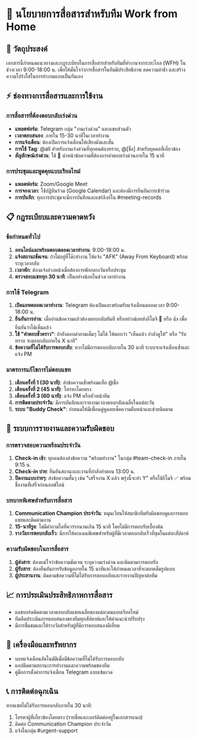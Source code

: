 # 📱 นโยบายการสื่อสารสำหรับทีม Work from Home

## 🎯 วัตถุประสงค์
เอกสารนี้กำหนดแนวทางและกฎระเบียบในการสื่อสารสำหรับทีมที่ทำงานจากระยะไกล (WFH) ในช่วงเวลา 9:00-18:00 น. เพื่อให้มั่นใจว่าการสื่อสารในทีมมีประสิทธิภาพ ลดความล่าช้า และสร้างความโปร่งใสในการทำงานแบบเป็นกันเอง

## ⚡ ช่องทางการสื่อสารและการใช้งาน

### การสื่อสารที่ต้องตอบกลับเร่งด่วน
- **แพลตฟอร์ม**: Telegram กลุ่ม "งานเร่งด่วน" และแชทส่วนตัว
- **เวลาตอบสนอง**: ภายใน 15-30 นาทีในเวลาทำงาน
- **การแจ้งเตือน**: ต้องเปิดการแจ้งเตือนให้เสียงดังและสั่น
- **การใช้ Tag**: @all สำหรับงานเร่งด่วนที่ทุกคนต้องทราบ, @[ชื่อ] สำหรับบุคคลที่เกี่ยวข้อง
- **สัญลักษณ์เร่งด่วน**: ใช้ 🔴 นำหน้าข้อความที่ต้องการคำตอบเร่งด่วนภายใน 15 นาที


### การประชุมและพูดคุยแบบเรียลไทม์
- **แพลตฟอร์ม**: Zoom/Google Meet
- **การจองเวลา**: ใช้ปฏิทินร่วม (Google Calendar) และต้องมีการยืนยันการเข้าร่วม
- **การบันทึก**: ทุกการประชุมจะมีการบันทึกและแชร์ลิงก์ใน #meeting-records

## 📋 กฎระเบียบและความคาดหวัง

### ข้อกำหนดทั่วไป
1. **ออนไลน์และพร้อมตอบตลอดเวลาทำงาน**: 9:00-18:00 น.
2. **แจ้งสถานะชัดเจน**: ถ้าไม่อยู่ที่โต๊ะทำงาน ให้แจ้ง "AFK" (Away From Keyboard) พร้อมระบุเวลากลับ
3. **เวลาพัก**: ต้องแจ้งล่วงหน้าเมื่อต้องการพักกลางวันหรือประชุม
4. **ตรวจสอบแชททุก 30 นาที**: เป็นอย่างน้อยในช่วงเวลาทำงาน

### การใช้ Telegram
1. **เปิดแอพตลอดเวลาทำงาน**: Telegram ต้องเปิดและพร้อมรับแจ้งเตือนตลอดเวลา 9:00-18:00 น.
2. **ยืนยันการอ่าน**: เมื่ออ่านข้อความแล้วต้องตอบกลับทันที หรืออย่างน้อยส่งอิโมจิ 👀 หรือ 👍 เพื่อยืนยันว่าได้เห็นแล้ว
3. **ใช้ "คำตอบชั่วคราว"**: ถ้ายังตอบคำถามเต็มๆ ไม่ได้ ให้ตอบว่า "เห็นแล้ว กำลังดูให้" หรือ "รับทราบ จะตอบกลับภายใน X นาที"
4. **ข้อความที่ไม่ได้รับการตอบกลับ**: หากไม่มีการตอบกลับภายใน 30 นาที ระบบจะแจ้งเตือนซ้ำและแจ้ง PM

### มาตรการแก้ไขการไม่ตอบแชท
1. **เตือนครั้งที่ 1 (30 นาที)**: ส่งข้อความซ้ำพร้อมแท็ก @ชื่อ 
2. **เตือนครั้งที่ 2 (45 นาที)**: โทรหาโดยตรง
3. **เตือนครั้งที่ 3 (60 นาที)**: แจ้ง PM หรือหัวหน้าทีม
4. **การติดตามประจำวัน**: มีการบันทึกและรายงานเวลาตอบกลับเฉลี่ยในแต่ละวัน
5. **ระบบ "Buddy Check"**: กำหนดให้มีเพื่อนคู่หูคอยเช็คความคืบหน้าและช่วยติดตาม

## 🔄 ระบบการรายงานและความรับผิดชอบ

### การตรวจสอบความพร้อมประจำวัน
1. **Check-in เช้า**: ทุกคนต้องส่งข้อความ "พร้อมทำงาน" ในกลุ่ม #team-check-in ภายใน 9:15 น.
2. **Check-in บ่าย**: ยืนยันสถานะและงานที่กำลังทำตอน 13:00 น.
3. **ปิดงานแบบง่ายๆ**: ส่งข้อความสั้นๆ เช่น "เสร็จงาน X แล้ว พรุ่งนี้จะทำ Y" หรือใช้อิโมจิ ✅ พร้อมชื่องานที่เสร็จก่อนออฟไลน์

### บทบาทพิเศษสำหรับการสื่อสาร
1. **Communication Champion ประจำวัน**: หมุนเวียนให้สมาชิกทีมรับผิดชอบดูแลการตอบแชทและติดตามงาน
2. **15-นาทีรูล**: ไม่มีคำถามใดที่ควรรอนานเกิน 15 นาที โดยไม่มีการตอบรับเบื้องต้น
3. **รางวัลการตอบกลับเร็ว**: มีการให้คะแนนพิเศษสำหรับผู้ที่มีเวลาตอบกลับเร็วที่สุดในแต่ละสัปดาห์

### ความรับผิดชอบในการสื่อสาร
1. **ผู้ส่งสาร**: ต้องแน่ใจว่าข้อความชัดเจน ระบุความเร่งด่วน และติดตามการตอบรับ
2. **ผู้รับสาร**: ต้องยืนยันการรับข้อมูลภายใน 15 นาทีและให้กำหนดเวลาที่จะตอบเต็มรูปแบบ
3. **ผู้ประสานงาน**: ติดตามข้อความที่ไม่ได้รับการตอบกลับและรายงานปัญหาต่อทีม

## 📈 การประเมินประสิทธิภาพการสื่อสาร
- แดชบอร์ดติดตามเวลาตอบกลับแชทเฉลี่ยของแต่ละคนแบบเรียลไทม์
- ทีมลีดประเมินการตอบสนองของทีมทุกสัปดาห์และให้คำแนะนำปรับปรุง
- มีการชื่นชมและให้รางวัลสำหรับผู้ที่มีการตอบสนองดีเยี่ยม

## 🧰 เครื่องมือและทรัพยากร
- บอทแจ้งเตือนอัตโนมัติเมื่อมีข้อความที่ไม่ได้รับการตอบกลับ
- แอปติดตามสถานะการทำงานและความพร้อมของทีม
- คู่มือการตั้งค่าการแจ้งเตือน Telegram แบบเข้มงวด

## 📞 การติดต่อฉุกเฉิน
หากแชทไม่ได้รับการตอบกลับภายใน 30 นาที:
1. โทรหาผู้ที่เกี่ยวข้องโดยตรง (รายชื่อและเบอร์ติดต่ออยู่ในเอกสารแนบ)
2. ติดต่อ Communication Champion ประจำวัน
3. แจ้งในกลุ่ม #urgent-support 